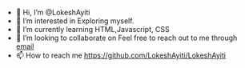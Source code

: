 - 👋 Hi, I’m @LokeshAyiti
- 👀 I’m interested in Exploring myself.
- 🌱 I’m currently learning HTML,Javascript, CSS
- 💞️ I’m looking to collaborate on Feel free to reach out to me through [email](mailto:z1972090@students.niu.edu) 
- 📫 How to reach me https://github.com/LokeshAyiti/LokeshAyiti
<!---
LokeshAyiti/LokeshAyiti is a ✨ special ✨ repository because its `README.md` (this file) appears on your GitHub profile.
You can click the Preview link to take a look at your changes.
--->
